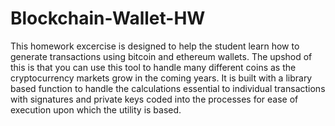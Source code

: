 # Blockchain-Wallet-HW
This homework excercise is designed to help the student learn how to generate transactions using bitcoin and ethereum wallets.  The upshod of 
this is that you can use this tool to handle many different coins as the cryptocurrency markets grow in the coming years.  It is built with a library 
based function to handle the calculations essential to individual transactions with signatures and private keys coded into the processes for ease of 
execution upon which the utility is based.  
